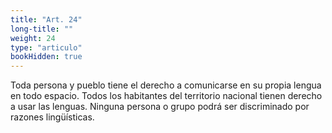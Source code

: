 ```yaml
---
title: "Art. 24"
long-title: ""
weight: 24
type: "articulo"
bookHidden: true
---
```

Toda persona y pueblo tiene el derecho a comunicarse en su propia lengua en todo espacio. Todos los habitantes del territorio nacional tienen derecho a usar las lenguas. Ninguna persona o grupo podrá ser discriminado por razones lingüísticas.
